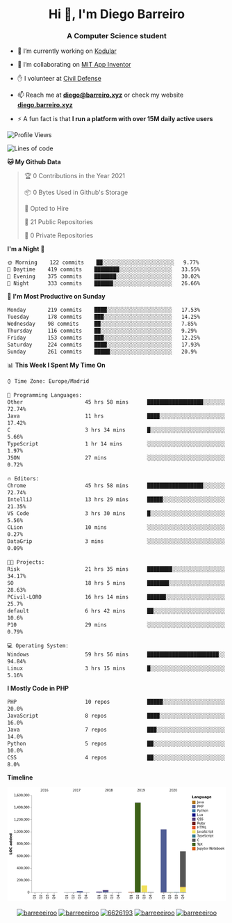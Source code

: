 <h1 align="center">Hi 👋, I'm Diego Barreiro</h1>
<h3 align="center">A Computer Science student</h3>

- 🔭 I’m currently working on [Kodular](https://www.kodular.io)

- 👯 I’m collaborating on [MIT App Inventor](https://github.com/mit-cml/appinventor-sources)

- ✋ I volunteer at [Civil Defense](https://proteccioncivil.sdc.gal)

- 📫 Reach me at **diego@barreiro.xyz** or check my website **[diego.barreiro.xyz](https://diego.barreiro.xyz)**

- ⚡ A fun fact is that **I run a platform with over 15M daily active users**

<!--START_SECTION:waka-->
![Profile Views](http://img.shields.io/badge/Profile%20Views-12-blue)

![Lines of code](https://img.shields.io/badge/From%20Hello%20World%20I%27ve%20Written-3.4%20million%20lines%20of%20code-blue)

**🐱 My Github Data** 

> 🏆 0 Contributions in the Year 2021
 > 
> 📦 0 Bytes Used in Github's Storage 
 > 
> 💼 Opted to Hire
 > 
> 📜 21 Public Repositories 
 > 
> 🔑 0 Private Repositories  
 > 
**I'm a Night 🦉** 

```text
🌞 Morning    122 commits    ██░░░░░░░░░░░░░░░░░░░░░░░   9.77% 
🌆 Daytime    419 commits    ████████░░░░░░░░░░░░░░░░░   33.55% 
🌃 Evening    375 commits    ███████░░░░░░░░░░░░░░░░░░   30.02% 
🌙 Night      333 commits    ██████░░░░░░░░░░░░░░░░░░░   26.66%

```
📅 **I'm Most Productive on Sunday** 

```text
Monday       219 commits    ████░░░░░░░░░░░░░░░░░░░░░   17.53% 
Tuesday      178 commits    ███░░░░░░░░░░░░░░░░░░░░░░   14.25% 
Wednesday    98 commits     ██░░░░░░░░░░░░░░░░░░░░░░░   7.85% 
Thursday     116 commits    ██░░░░░░░░░░░░░░░░░░░░░░░   9.29% 
Friday       153 commits    ███░░░░░░░░░░░░░░░░░░░░░░   12.25% 
Saturday     224 commits    ████░░░░░░░░░░░░░░░░░░░░░   17.93% 
Sunday       261 commits    █████░░░░░░░░░░░░░░░░░░░░   20.9%

```


📊 **This Week I Spent My Time On** 

```text
⌚︎ Time Zone: Europe/Madrid

💬 Programming Languages: 
Other                    45 hrs 58 mins      ██████████████████░░░░░░░   72.74% 
Java                     11 hrs              ████░░░░░░░░░░░░░░░░░░░░░   17.42% 
C                        3 hrs 34 mins       █░░░░░░░░░░░░░░░░░░░░░░░░   5.66% 
TypeScript               1 hr 14 mins        ░░░░░░░░░░░░░░░░░░░░░░░░░   1.97% 
JSON                     27 mins             ░░░░░░░░░░░░░░░░░░░░░░░░░   0.72%

🔥 Editors: 
Chrome                   45 hrs 58 mins      ██████████████████░░░░░░░   72.74% 
IntelliJ                 13 hrs 29 mins      █████░░░░░░░░░░░░░░░░░░░░   21.35% 
VS Code                  3 hrs 30 mins       █░░░░░░░░░░░░░░░░░░░░░░░░   5.56% 
CLion                    10 mins             ░░░░░░░░░░░░░░░░░░░░░░░░░   0.27% 
DataGrip                 3 mins              ░░░░░░░░░░░░░░░░░░░░░░░░░   0.09%

🐱‍💻 Projects: 
Risk                     21 hrs 35 mins      ████████░░░░░░░░░░░░░░░░░   34.17% 
SO                       18 hrs 5 mins       ███████░░░░░░░░░░░░░░░░░░   28.63% 
PCivil-LORO              16 hrs 14 mins      ██████░░░░░░░░░░░░░░░░░░░   25.7% 
default                  6 hrs 42 mins       ██░░░░░░░░░░░░░░░░░░░░░░░   10.6% 
P10                      29 mins             ░░░░░░░░░░░░░░░░░░░░░░░░░   0.79%

💻 Operating System: 
Windows                  59 hrs 56 mins      ███████████████████████░░   94.84% 
Linux                    3 hrs 15 mins       █░░░░░░░░░░░░░░░░░░░░░░░░   5.16%

```

**I Mostly Code in PHP** 

```text
PHP                      10 repos            █████░░░░░░░░░░░░░░░░░░░░   20.0% 
JavaScript               8 repos             ████░░░░░░░░░░░░░░░░░░░░░   16.0% 
Java                     7 repos             ███░░░░░░░░░░░░░░░░░░░░░░   14.0% 
Python                   5 repos             ██░░░░░░░░░░░░░░░░░░░░░░░   10.0% 
CSS                      4 repos             ██░░░░░░░░░░░░░░░░░░░░░░░   8.0%

```


**Timeline**

![Chart not found](https://raw.githubusercontent.com/barreeeiroo/barreeeiroo/master/charts/bar_graph.png) 


<!--END_SECTION:waka-->

<p align="center">
<a href="https://twitter.com/barreeeiroo" target="blank"><img align="center" src="https://cdn.jsdelivr.net/npm/simple-icons@3.0.1/icons/twitter.svg" alt="barreeeiroo" height="20" width="20" /></a>
<a href="https://linkedin.com/in/barreeeiroo" target="blank"><img align="center" src="https://cdn.jsdelivr.net/npm/simple-icons@3.0.1/icons/linkedin.svg" alt="barreeeiroo" height="20" width="20" /></a>
<a href="https://stackoverflow.com/users/6626193" target="blank"><img align="center" src="https://cdn.jsdelivr.net/npm/simple-icons@3.0.1/icons/stackoverflow.svg" alt="6626193" height="20" width="20" /></a>
<a href="https://fb.com/barreeeiroo" target="blank"><img align="center" src="https://cdn.jsdelivr.net/npm/simple-icons@3.0.1/icons/facebook.svg" alt="barreeeiroo" height="20" width="20" /></a>
<a href="https://instagram.com/barreeeiroo" target="blank"><img align="center" src="https://cdn.jsdelivr.net/npm/simple-icons@3.0.1/icons/instagram.svg" alt="barreeeiroo" height="20" width="20" /></a>
</p>
